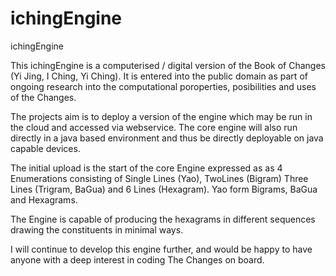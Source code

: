 # ichingEngine
ichingEngine

This ichingEngine is a computerised / digital version of the Book of Changes (Yi Jing, I Ching, Yi Ching).
It is entered into the public domain as part of ongoing research into the computational poroperties, posibilities and uses of the Changes.

The projects aim is to deploy a version of the engine which may be run in the cloud and accessed via webservice. 
The core engine will also run directly in a java based environment and thus be directly deployable on java capable devices.

The initial upload is the start of the core Engine expressed as as 4 Enumerations consisting of Single Lines (Yao), TwoLines (Bigram)
Three Lines (Trigram, BaGua) and 6 Lines (Hexagram). Yao form Bigrams, BaGua and Hexagrams.

The Engine is capable of producing the hexagrams in different sequences drawing the constituents in minimal ways.

I will continue to develop this engine further, and would be happy to have anyone with a deep interest in coding The Changes on board.

